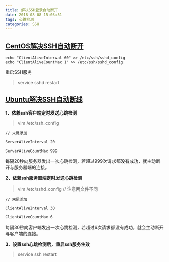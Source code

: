 ```yaml
---
title: 解决SSH登录自动断开
date: 2018-08-08 15:03:51
tags: 心跳检测
categories: SSH
---
```

## [CentOS解决SSH自动断开](https://blog.csdn.net/moliyiran/article/details/54809090)
````
echo "ClientAliveInterval 60" >> /etc/ssh/sshd_config
echo "ClientAliveCountMax 1" >> /etc/ssh/sshd_config
````
重启SSH服务

> service sshd restart


## [Ubuntu解决SSH自动断线](https://www.jianshu.com/p/f8d9f28b830e)


**1、依赖ssh客户端定时发送心跳检测**
> vim /etc/ssh_config
````
// 末尾添加

ServerAliveInterval 20

ServerAliveCountMax 999
````
每隔20秒向服务器发出一次心跳检测，若超过999次请求都没有成功，就主动断开与服务器端的连接。

**2、依赖ssh服务器端定时发送心跳检测**
> vim /etc/sshd_config // 注意两文件不同
````
// 末尾添加

ClientAliveInterval 30

ClientAliveCountMax 6
````
每隔30秒向客户端发出一次心跳检测，若超过6次请求都没有成功，就会主动断开与客户端的连接。

**3、设置ssh心跳检测后，重启ssh服务生效**
> service ssh restart

